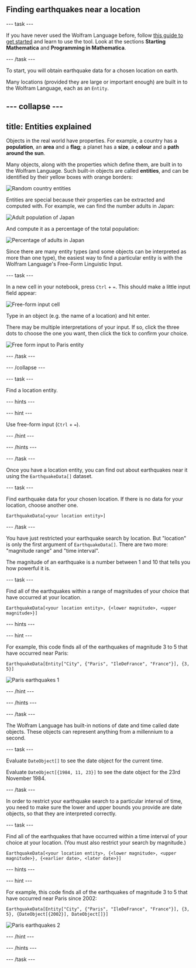 ## Finding earthquakes near a location

--- task ---

If you have never used the Wolfram Language before, follow [this guide to get started](https://projects.raspberrypi.org/en/projects/getting-started-with-mathematica) and learn to use the tool. Look at the sections **Starting Mathematica** and **Programming in Mathematica**.

--- /task ---

To start, you will obtain earthquake data for a chosen location on earth.

Many locations (provided they are large or important enough) are built in to the Wolfram Language, each as an `Entity`.

--- collapse ---
---
title: Entities explained
---

Objects in the real world have properties. For example, a country has a **population**, an **area** and a **flag**; a planet has a **size**, a **colour** and a **path around the sun**.

Many objects, along with the properties which define them, are built in to the Wolfram Language.
Such built-in objects are called **entities**, and can be identified by their yellow boxes with orange borders:

![Random country entities](images/RandomEntities.png)

Entities are special because their properties can be extracted and computed with.
For example, we can find the number adults in Japan:

![Adult population of Japan](images/JapanAdultPopulation.png)

And compute it as a percentage of the total population:

![Percentage of adults in Japan](images/JapanAdultPercentage.png)

Since there are many entity types (and some objects can be interpreted as more than one type), the easiest way to find a particular entity is with the Wolfram Language's Free-Form Linguistic Input.

--- task ---

In a new cell in your notebook, press `Ctrl` + `=`. This should make a little input field appear:

![Free-form input cell](images/FreeFormCellEmpty.png)

Type in an object (e.g. the name of a location) and hit enter.

There may be multiple interpretations of your input. If so, click the three dots to choose the one you want, then click the tick to confirm your choice.

![Free form input to Paris entity](images/ParisFreeFormCellToEntity.png)

--- /task ---

--- /collapse ---

--- task ---

Find a location entity.

--- hints ---

--- hint ---

Use free-form input (`Ctrl` + `=`).

--- /hint ---

--- /hints ---

--- /task ---

Once you have a location entity, you can find out about earthquakes near it using the `EarthquakeData[]` dataset.

--- task ---

Find earthquake data for your chosen location. If there is no data for your location, choose another one.

```
EarthquakeData[<your location entity>]
```
--- /task ---

You have just restricted your earthquake search by location. But "location" is only the first argument of `EarthquakeData[]`. There are two more: "magnitude range" and "time interval".

The magnitude of an earthquake is a number between 1 and 10 that tells you how powerful it is.


--- task ---

Find all of the earthquakes within a range of magnitudes of your choice that have occurred at your location.

```
EarthquakeData[<your location entity>, {<lower magnitude>, <upper magnitude>}]
```

--- hints ---

--- hint ---

For example, this code finds all of the earthquakes of magnitude 3 to 5 that have occurred near Paris:

```
EarthquakeData[Entity["City", {"Paris", "IleDeFrance", "France"}], {3, 5}]
```

![Paris earthquakes 1](images/ParisEarthquakeOutput1.png)

--- /hint ---

--- /hints ---

--- /task ---

The Wolfram Language has built-in notions of date and time called date objects. These objects can represent anything from a millennium to a second.

--- task ---

Evaluate `DateObject[]` to see the date object for the current time.

Evaluate `DateObject[{1984, 11, 23}]` to see the date object for the 23rd November 1984.

--- /task ---

In order to restrict your earthquake search to a particular interval of time, you need to make sure the lower and upper bounds you provide are date objects, so that they are interpreted correctly.

--- task ---

Find all of the earthquakes that have occurred within a time interval of your choice at your location. (You must also restrict your search by magnitude.)

```
EarthquakeData[<your location entity>, {<lower magnitude>, <upper magnitude>}, {<earlier date>, <later date>}]
```

--- hints ---

--- hint ---

For example, this code finds all of the earthquakes of magnitude 3 to 5 that have occurred near Paris since 2002:

```
EarthquakeData[Entity["City", {"Paris", "IleDeFrance", "France"}], {3, 5}, {DateObject[{2002}], DateObject[]}]
```

![Paris earthquakes 2](images/ParisEarthquakeOutput2.png)

--- /hint ---

--- /hints ---

--- /task ---